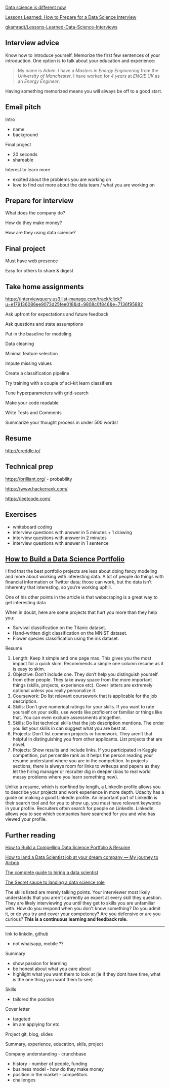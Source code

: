 [Data science is different now](https://veekaybee.github.io/2019/02/13/data-science-is-different/)

[Lessons Learned: How to Prepare for a Data Science Interview](https://blog.galvanize.com/how-to-prepare-for-a-technical-interview/)

[gkamradt/Lessons-Learned-Data-Science-Interviews](https://github.com/gkamradt/Lessons-Learned-Data-Science-Interviews)

## Interview advice

Know how to introduce yourself.  Memorize the first few sentences of your introduction.  One option is to talk about your education and experience:

>  My name is *Adam*.  I have a *Masters in Energy Engineering* from the *University of Manchester*.  I have worked for *4 years* at *ENGIE UK* as an *Energy Engineer*.

Having something memorized means you will always be off to a good start.

## Email pitch

Intro
- name
- background

Final project
- 20 seconds
- shareable

Interest to learn more
- excited about the problems you are working on
- love to find out more about the data team / what you are working on

## Prepare for interview

What does the company do?

How do they make money?

How are they using data science?

## Final project

Must have web presence

Easy for others to share & digest

## Take home assignments

https://interviewquery.us3.list-manage.com/track/click?u=e179136086ee9073d25fee018&id=9808c0f846&e=7136f95882

Ask upfront for expectations and future feedback

Ask questions and state assumptions

Put in the baseline for modeling

Data cleaning

Minimal feature selection

Impute missing values

Create a classification pipeline

Try training with a couple of sci-kit learn classifiers

Tune hyperparameters with grid-search

Make your code readable

Write Tests and Comments

Summarize your thought process in under 500 words!

## Resume

http://creddle.io/

## Technical prep

https://brilliant.org/ - probability

https://www.hackerrank.com/

https://leetcode.com/

## Exercises

- whiteboard coding
- interview questions with answer in 5 minutes + 1 drawing
- interview questions with answer in 2 minutes
- interview questions with answer in 1 sentence

## [How to Build a Data Science Portfolio](https://towardsdatascience.com/how-to-build-a-data-science-portfolio-5f566517c79c)

I find that the best portfolio projects are less about doing fancy modeling and more about working with interesting data. A lot of people do things with financial information or Twitter data; those can work, but the data isn’t inherently that interesting, so you’re working uphill.

One of his other points in the article is that webscraping is a great way to get interesting data

When in doubt, here are some projects that hurt you more than they help you:
* Survival classification on the Titanic dataset.
* Hand-written digit classification on the MNIST dataset.
* Flower species classification using the iris dataset.

Resume
1. Length: Keep it simple and one page max. This gives you the most impact for a quick skim. Recommends a simple one column resume as it is easy to skim.
2. Objective: Don’t include one. They don’t help you distinguish yourself from other people. They take away space from the more important things (skills, projects, experience etc). Cover letters are extremely optional unless you really personalize it.
3. Coursework: Do list relevant coursework that is applicable for the job description.
4. Skills: Don’t give numerical ratings for your skills. If you want to rate yourself on your skills, use words like proficient or familiar or things like that. You can even exclude assessments altogether.
5. Skills: Do list technical skills that the job description mentions. The order you list your skills in can suggest what you are best at.
6. Projects: Don’t list common projects or homework. They aren’t that helpful in distinguishing you from other applicants. List projects that are novel.
7. Projects: Show results and include links. If you participated in Kaggle competition, put percentile rank as it helps the person reading your resume understand where you are in the competition. In projects sections, there is always room for links to writeups and papers as they let the hiring manager or recruiter dig in deeper (bias to real world messy problems where you learn something new).

Unlike a resume, which is confined by length, a LinkedIn profile allows you to describe your projects and work experience in more depth. Udacity has a guide on making a good LinkedIn profile. An important part of LinkedIn is their search tool and for you to show up, you must have relevant keywords in your profile. Recruiters often search for people on LinkedIn. LinkedIn allows you to see which companies have searched for you and who has viewed your profile.

## Further reading

[How to Build a Compelling Data Science Portfolio & Resume](https://www.youtube.com/watch?v=xrhPjE7wHas&feature=youtu.be&t=2m43s)

[How to land a Data Scientist job at your dream company — My journey to Airbnb](https://towardsdatascience.com/how-to-land-a-data-scientist-job-at-your-dream-company-my-journey-to-airbnb-f6a1e99892e8)

[The complete guide to hiring a data scientist](https://www.hackerearth.com/recruit/resources/e-books/hire-data-scientist/)

[The Secret sauce to landing a data science role](https://www.reddit.com/r/datascience/comments/d9a3o1/the_secret_sauce_to_landing_a_data_science_role/)

The skills listed are merely talking points. Your interviewer most likely understands that you aren't currently an expert at every skill they question. They are likely interviewing you until they get to skills you are unfamiliar with. How do you respond when you don't know something? Do you admit it, or do you try and cover your competency? Are you defensive or are you curious? **This is a continuous learning and feedback role.**

---

link to linkdin, github
- not whatsapp, mobile ??

Summary
- show passion for learning
- be honest about what you care about
- highlight what you want them to look at (ie if they dont have time, what is the one thing you want them to see)

Skills
- tailored the position

Cover letter
- targeted
- im am applying for etc

Project
git, blog, slides

Summary, experience, education, skils, project

Company understanding - crunchbase
- history - number of people, funding
- business model - how do they make money
- position in the market - competitors
- challenges
